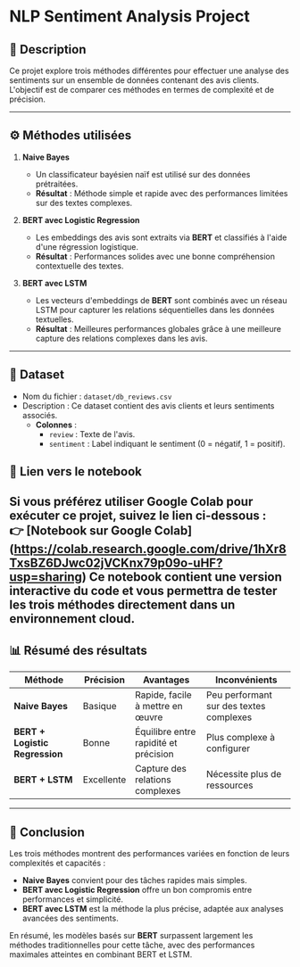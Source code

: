 # **NLP Sentiment Analysis Project**

## 📖 **Description**
Ce projet explore trois méthodes différentes pour effectuer une analyse des sentiments sur un ensemble de données contenant des avis clients. L'objectif est de comparer ces méthodes en termes de complexité et de précision.

---

## ⚙️ **Méthodes utilisées**
1. **Naive Bayes**
   - Un classificateur bayésien naïf est utilisé sur des données prétraitées.  
   - **Résultat** : Méthode simple et rapide avec des performances limitées sur des textes complexes.

2. **BERT avec Logistic Regression**
   - Les embeddings des avis sont extraits via **BERT** et classifiés à l'aide d'une régression logistique.  
   - **Résultat** : Performances solides avec une bonne compréhension contextuelle des textes.

3. **BERT avec LSTM**
   - Les vecteurs d'embeddings de **BERT** sont combinés avec un réseau LSTM pour capturer les relations séquentielles dans les données textuelles.  
   - **Résultat** : Meilleures performances globales grâce à une meilleure capture des relations complexes dans les avis.

---
## 📂 **Dataset**
- Nom du fichier : `dataset/db_reviews.csv`
- Description : Ce dataset contient des avis clients et leurs sentiments associés.
  - **Colonnes** :
    - `review` : Texte de l'avis.
    - `sentiment` : Label indiquant le sentiment (0 = négatif, 1 = positif).

## 📝 **Lien vers le notebook**
Si vous préférez utiliser Google Colab pour exécuter ce projet, suivez le lien ci-dessous :  
👉 [**Notebook sur Google Colab**]  (https://colab.research.google.com/drive/1hXr8TxsBZ6DJwc02jVCKnx79p09o-uHF?usp=sharing)
Ce notebook contient une version interactive du code et vous permettra de tester les trois méthodes directement dans un environnement cloud.
---
## 📊 **Résumé des résultats**
| Méthode                  | Précision   | Avantages                              | Inconvénients                          |
|--------------------------|-------------|----------------------------------------|----------------------------------------|
| **Naive Bayes**          | Basique     | Rapide, facile à mettre en œuvre       | Peu performant sur des textes complexes |
| **BERT + Logistic Regression** | Bonne        | Équilibre entre rapidité et précision | Plus complexe à configurer            |
| **BERT + LSTM**          | Excellente  | Capture des relations complexes        | Nécessite plus de ressources           |

---

## 📝 **Conclusion**
Les trois méthodes montrent des performances variées en fonction de leurs complexités et capacités :
- **Naive Bayes** convient pour des tâches rapides mais simples.
- **BERT avec Logistic Regression** offre un bon compromis entre performances et simplicité.
- **BERT avec LSTM** est la méthode la plus précise, adaptée aux analyses avancées des sentiments.

En résumé, les modèles basés sur **BERT** surpassent largement les méthodes traditionnelles pour cette tâche, avec des performances maximales atteintes en combinant BERT et LSTM.


